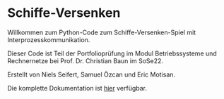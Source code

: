 # Schiffe-Versenken

Willkommen zum Python-Code zum Schiffe-Versenken-Spiel mit Interprozesskommunikation.

Dieser Code ist Teil der Portfolioprüfung im Modul Betriebssysteme und Rechnernetze bei Prof. Dr. Christian Baun im SoSe22.

Erstellt von Niels Seifert, Samuel Özcan und Eric Motisan.

Die komplette Dokumentation ist [hier](docs/README.md) verfügbar.
